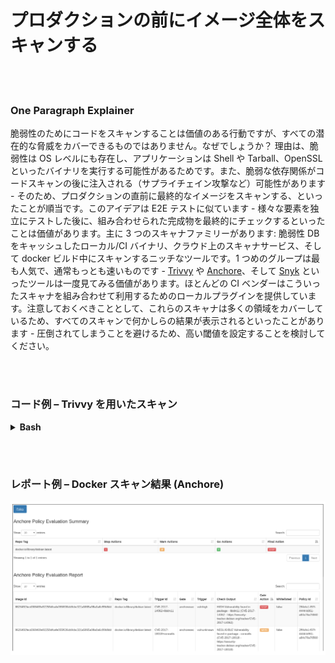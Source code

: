 # プロダクションの前にイメージ全体をスキャンする

<br/><br/>

### One Paragraph Explainer

脆弱性のためにコードをスキャンすることは価値のある行動ですが、すべての潜在的な脅威をカバーできるものではありません。なぜでしょうか？ 理由は、脆弱性は OS レベルにも存在し、アプリケーションは Shell や Tarball、OpenSSL といったバイナリを実行する可能性があるためです。また、脆弱な依存関係がコードスキャンの後に注入される（サプライチェイン攻撃など）可能性があります - そのため、プロダクションの直前に最終的なイメージをスキャンする、といったことが順当です。このアイデアは E2E テストに似ています - 様々な要素を独立にテストした後に、組み合わせられた完成物を最終的にチェックするといったことは価値があります。主に 3 つのスキャナファミリーがあります: 脆弱性 DB をキャッシュしたローカル/CI バイナリ、クラウド上のスキャナサービス、そして docker ビルド中にスキャンするニッチなツールです。1 つめのグループは最も人気で、通常もっとも速いものです - [Trivvy](https://github.com/aquasecurity/trivy) や [Anchore](https://github.com/anchore/anchore)、そして [Snyk](https://support.snyk.io/hc/en-us/articles/360003946897-Container-security-overview) といったツールは一度見てみる価値があります。ほとんどの CI ベンダーはこういったスキャナを組み合わせて利用するためのローカルプラグインを提供しています。注意しておくべきこととして、これらのスキャナは多くの領域をカバーしているため、すべてのスキャンで何かしらの結果が表示されるといったことがあります - 圧倒されてしまうことを避けるため、高い閾値を設定することを検討してください。

<br/><br/>

### コード例 – Trivvy を用いたスキャン

<details>

<summary><strong>Bash</strong></summary>

```console
$ sudo apt-get install rpm
$ wget https://github.com/aquasecurity/trivy/releases/download/{TRIVY_VERSION}/trivy_{TRIVY_VERSION}_Linux-64bit.deb
$ sudo dpkg -i trivy_{TRIVY_VERSION}_Linux-64bit.deb
$ trivy image [YOUR_IMAGE_NAME]
```

</details>

<br/><br/>

### レポート例 – Docker スキャン結果 (Anchore)

![Report examples](/assets/images/anchore-report.png "Docker scan report")
